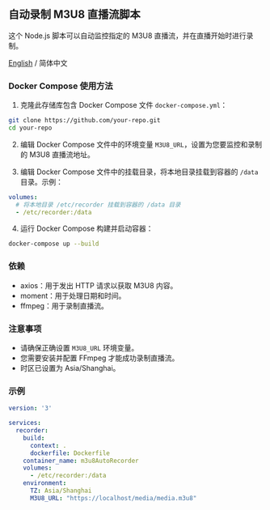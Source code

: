 ## 自动录制 M3U8 直播流脚本

这个 Node.js 脚本可以自动监控指定的 M3U8 直播流，并在直播开始时进行录制。

[English](README.md) / 简体中文

### Docker Compose 使用方法

1. 克隆此存储库包含 Docker Compose 文件 `docker-compose.yml`：

```bash
git clone https://github.com/your-repo.git
cd your-repo
```

2. 编辑 Docker Compose 文件中的环境变量 `M3U8_URL`，设置为您要监控和录制的 M3U8 直播流地址。

3. 编辑 Docker Compose 文件中的挂载目录，将本地目录挂载到容器的 `/data` 目录。示例：

```yaml
volumes:
  # 将本地目录 /etc/recorder 挂载到容器的 /data 目录
  - /etc/recorder:/data
```

4. 运行 Docker Compose 构建并启动容器：

```bash
docker-compose up --build
```

### 依赖

- axios：用于发出 HTTP 请求以获取 M3U8 内容。
- moment：用于处理日期和时间。
- ffmpeg：用于录制直播流。

### 注意事项

- 请确保正确设置 `M3U8_URL` 环境变量。
- 您需要安装并配置 FFmpeg 才能成功录制直播流。
- 时区已设置为 Asia/Shanghai。

### 示例

```yaml
version: '3'

services:
  recorder:
    build:
      context: .
      dockerfile: Dockerfile
    container_name: m3u8AutoRecorder
    volumes:
      - /etc/recorder:/data
    environment:
      TZ: Asia/Shanghai
      M3U8_URL: "https://localhost/media/media.m3u8"
```